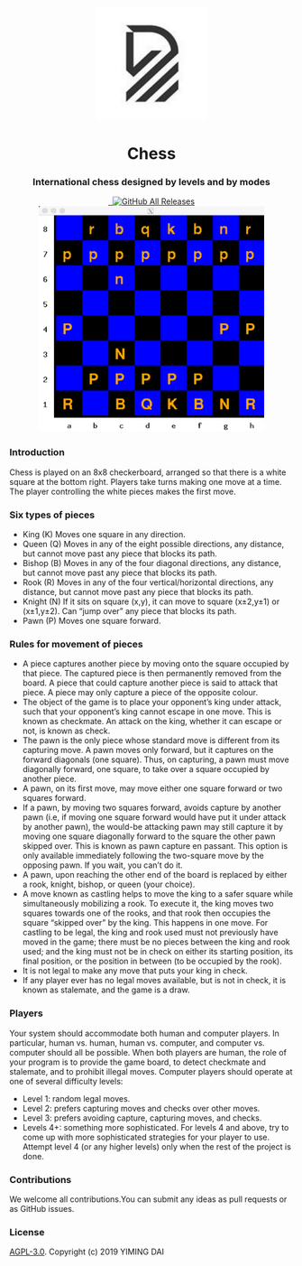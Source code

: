 <div align="center">
  <a href="">
    <img src="logo.jpg" width="200px" height="200px">
  </a>
  <h1 align="center">
    Chess
  </h1>
  <h3 align="center">
    International chess designed by levels and by modes
  </h3>

  <a href="https://github.com/Mint-io/CHESS/releases/tag/v1.0">
    <img src="https://img.shields.io/github/release/Mint-io/CHESS.svg?style=flat-square" alt="">
  </a>

  <a href="https://github.com/Mint-io/CHESS/blob/master/LICENSE">
    <img src="https://img.shields.io/github/license/Mint-io/CHESS.svg?style=flat-square" alt="">
  </a>
  
  <a href="https://github.com/Mint-io/CHESS/releases/tag/v1.0">
    <img alt="GitHub All Releases" src="https://img.shields.io/github/downloads/Mint-io/CHESS/total.svg?color=%2312b886&style=flat-square">
  </a>

</div>

<div align="center">
  <img src="board.png" width="400px" height="400px">

</div>

### Introduction
Chess is played on an 8x8 checkerboard, arranged so that there is a white square at the bottom
right. Players take turns making one move at a time. The player controlling the white pieces makes the first move.


### Six types of pieces
- King (K) Moves one square in any direction.
- Queen (Q) Moves in any of the eight possible directions, any distance, but cannot move past any piece that blocks its path.
- Bishop (B) Moves in any of the four diagonal directions, any distance, but cannot move past any piece that blocks its path.
- Rook (R) Moves in any of the four vertical/horizontal directions, any distance, but cannot move past any piece that blocks its path.
- Knight (N) If it sits on square (x,y), it can move to square (x±2,y±1) or (x±1,y±2). Can “jump over” any piece that blocks its path.
- Pawn (P) Moves one square forward.

### Rules for movement of pieces
- A piece captures another piece by moving onto the square occupied by that piece. The captured piece is then permanently removed from the board. A piece that could capture another piece is said to attack that piece. A piece may only capture a piece of the opposite colour.
- The object of the game is to place your opponent’s king under attack, such that your opponent’s king cannot escape in one move. This is known as checkmate. An attack on the king, whether it can escape or not, is known as check.
- The pawn is the only piece whose standard move is different from its capturing move. A pawn moves only forward, but it captures on the forward diagonals (one square). Thus, on capturing, a pawn must move diagonally forward, one square, to take over a square occupied by another piece.
- A pawn, on its first move, may move either one square forward or two squares forward.
- If a pawn, by moving two squares forward, avoids capture by another pawn (i.e, if moving one square forward would have put it under attack by another pawn), the would-be attacking pawn may still capture it by moving one square diagonally forward to the square the other pawn skipped over. This is known as pawn capture en passant. This option is only available immediately following the two-square move by the opposing pawn. If you wait, you can’t do it.
- A pawn, upon reaching the other end of the board is replaced by either a rook, knight, bishop, or queen (your choice).
- A move known as castling helps to move the king to a safer square while simultaneously mobilizing a rook. To execute it, the king moves two squares towards one of the rooks, and that rook then occupies the square “skipped over” by the king. This happens in one move. For castling to be legal, the king and rook used must not previously have moved in the game; there must be no pieces between the king and rook used; and the king must not be in check on either its starting position, its final position, or the position in between (to be occupied by the rook).
- It is not legal to make any move that puts your king in check.
- If any player ever has no legal moves available, but is not in check, it is known as stalemate, and the game is a draw.

### Players
Your system should accommodate both human and computer players. In particular, human vs. human, human vs. computer, and computer vs. computer should all be possible. When both players are human, the role of your program is to provide the game board, to detect checkmate and stalemate, and to prohibit illegal moves. Computer players should operate at one of several difficulty levels:
- Level 1: random legal moves.
- Level 2: prefers capturing moves and checks over other moves.
- Level 3: prefers avoiding capture, capturing moves, and checks.
- Levels 4+: something more sophisticated.
For levels 4 and above, try to come up with more sophisticated strategies for your player to use. Attempt level 4 (or any higher levels) only when the rest of the project is done.

### Contributions
We welcome all contributions.You can submit any ideas as pull requests or as GitHub issues.

### License
[AGPL-3.0](https://github.com/Mint-io/CHESS/blob/master/LICENSE). Copyright (c) 2019 YIMING DAI